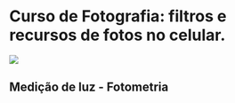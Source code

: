 # Curso de Fotografia: filtros e recursos de fotos no celular.
![](https://www.alura.com.br/assets/api/share/curso-fotografia-para-celular-1.png)

## Medição de luz - Fotometria

